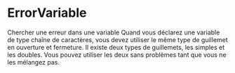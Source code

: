 # ErrorVariable
Chercher une erreur dans une variable 
Quand vous déclarez une variable de type chaîne de caractères, vous devez utiliser le même type de guillemet en ouverture et fermeture. Il existe deux types de guillemets, les simples et les doubles. Vous pouvez utiliser les deux sans problèmes tant que vous ne les mélangez pas.
